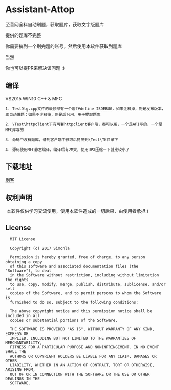# Assistant-Attop

至善网全科自动刷题，获取题库，获取文字版题库

提供的题库不完整

你需要搞到一个刷完题的账号，然后使用本软件获取到题库

当然

你也可以提PR来解决该问题 :)

## 编译
VS2015 WIN10
C++ & MFC

```
1. TestDlg.cpp文件的最顶部有一个宏?#define ISDEBUG，如果注释掉，则是发布版本，即自动做题；如果不注释掉，则是后台用，用于提取题库

2. \Test\httpclient下有两套httpclient客户端，都可以用，一个是API写的，一个是MFC库写的

3. 源码中没有题库，请到客户端中获取后拷贝到\Test\TK目录下

4. 源码使用MFC静态编译，编译后有2M大，使用UPX压缩一下就比较小了
```

## 下载地址

[刷客](https://github.com/simonla/Assistant-Attop/blob/master/Release/%E5%88%B7%E5%AE%A2%E2%80%94%E2%80%94%E8%87%B3%E5%96%84%E7%BD%91%E5%88%B7%E8%AF%BE%E8%BD%AF%E4%BB%B6.exe?raw=true)

## 权利声明

  本软件仅供学习交流使用，使用本软件造成的一切后果，由使用者承担:)

## License

```
  MIT License

  Copyright (c) 2017 Simonla

  Permission is hereby granted, free of charge, to any person obtaining a copy
  of this software and associated documentation files (the "Software"), to deal
  in the Software without restriction, including without limitation the rights
  to use, copy, modify, merge, publish, distribute, sublicense, and/or sell
  copies of the Software, and to permit persons to whom the Software is
  furnished to do so, subject to the following conditions:

  The above copyright notice and this permission notice shall be included in all
  copies or substantial portions of the Software.

  THE SOFTWARE IS PROVIDED "AS IS", WITHOUT WARRANTY OF ANY KIND, EXPRESS OR
  IMPLIED, INCLUDING BUT NOT LIMITED TO THE WARRANTIES OF MERCHANTABILITY,
  FITNESS FOR A PARTICULAR PURPOSE AND NONINFRINGEMENT. IN NO EVENT SHALL THE
  AUTHORS OR COPYRIGHT HOLDERS BE LIABLE FOR ANY CLAIM, DAMAGES OR OTHER
  LIABILITY, WHETHER IN AN ACTION OF CONTRACT, TORT OR OTHERWISE, ARISING FROM,
  OUT OF OR IN CONNECTION WITH THE SOFTWARE OR THE USE OR OTHER DEALINGS IN THE
  SOFTWARE.
  ```
